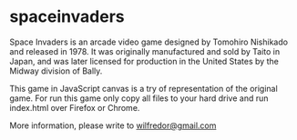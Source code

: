 spaceinvaders
=============

Space Invaders is an arcade video game designed by Tomohiro Nishikado and released in 1978. 
It was originally manufactured and sold by Taito in Japan, and was later licensed for production 
in the United States by the Midway division of Bally.

This game in JavaScript canvas is a try of representation of the original game. For run this game
only copy all files to your hard drive and run index.html over Firefox or Chrome.

More information, please write to wilfredor@gmail.com
